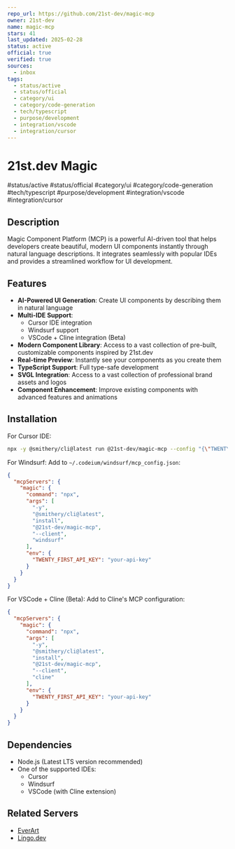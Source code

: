 ```yaml
---
repo_url: https://github.com/21st-dev/magic-mcp
owner: 21st-dev
name: magic-mcp
stars: 41
last_updated: 2025-02-28
status: active
official: true
verified: true
sources:
  - inbox
tags:
  - status/active
  - status/official
  - category/ui
  - category/code-generation
  - tech/typescript
  - purpose/development
  - integration/vscode
  - integration/cursor
---
```


# 21st.dev Magic

#status/active #status/official #category/ui #category/code-generation #tech/typescript #purpose/development #integration/vscode #integration/cursor

## Description

Magic Component Platform (MCP) is a powerful AI-driven tool that helps developers create beautiful, modern UI components instantly through natural language descriptions. It integrates seamlessly with popular IDEs and provides a streamlined workflow for UI development.

## Features

- **AI-Powered UI Generation**: Create UI components by describing them in natural language
- **Multi-IDE Support**:
  - Cursor IDE integration
  - Windsurf support
  - VSCode + Cline integration (Beta)
- **Modern Component Library**: Access to a vast collection of pre-built, customizable components inspired by 21st.dev
- **Real-time Preview**: Instantly see your components as you create them
- **TypeScript Support**: Full type-safe development
- **SVGL Integration**: Access to a vast collection of professional brand assets and logos
- **Component Enhancement**: Improve existing components with advanced features and animations

## Installation

For Cursor IDE:

```bash
npx -y @smithery/cli@latest run @21st-dev/magic-mcp --config "{\"TWENTY_FIRST_API_KEY\":\"your-api-key\"}"
```

For Windsurf:
Add to `~/.codeium/windsurf/mcp_config.json`:

```json
{
  "mcpServers": {
    "magic": {
      "command": "npx",
      "args": [
        "-y",
        "@smithery/cli@latest",
        "install",
        "@21st-dev/magic-mcp",
        "--client",
        "windsurf"
      ],
      "env": {
        "TWENTY_FIRST_API_KEY": "your-api-key"
      }
    }
  }
}
```

For VSCode + Cline (Beta):
Add to Cline's MCP configuration:

```json
{
  "mcpServers": {
    "magic": {
      "command": "npx",
      "args": [
        "-y",
        "@smithery/cli@latest",
        "install",
        "@21st-dev/magic-mcp",
        "--client",
        "cline"
      ],
      "env": {
        "TWENTY_FIRST_API_KEY": "your-api-key"
      }
    }
  }
}
```

## Dependencies

- Node.js (Latest LTS version recommended)
- One of the supported IDEs:
  - Cursor
  - Windsurf
  - VSCode (with Cline extension)

## Related Servers

- [EverArt](https://github.com/modelcontextprotocol/servers/tree/main/src/everart)
- [Lingo.dev](https://github.com/lingodotdev/lingo.dev/blob/main/mcp.md)
